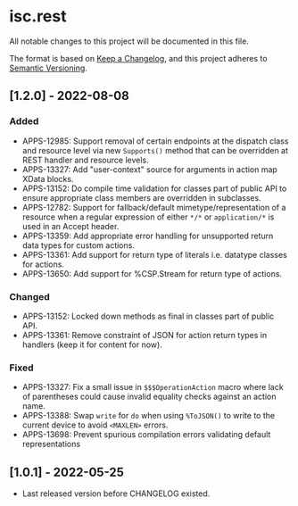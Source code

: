 # isc.rest

All notable changes to this project will be documented in this file.

The format is based on [Keep a Changelog](https://keepachangelog.com/en/1.0.0/),
and this project adheres to [Semantic Versioning](https://semver.org/spec/v2.0.0.html).

## [1.2.0] - 2022-08-08

### Added 
- APPS-12985: Support removal of certain endpoints at the dispatch class and resource level
via new `Supports()` method that can be overridden at REST handler and resource levels.
- APPS-13327: Add "user-context" source for arguments in action map XData blocks.
- APPS-13152: Do compile time validation for classes part of public API to ensure
appropriate class members are overridden in subclasses.
- APPS-12782: Support for fallback/default mimetype/representation of a resource when a 
regular expression of either `*/*` or `application/*` is used in an Accept header.
- APPS-13359: Add appropriate error handling for unsupported return data types for custom actions.
- APPS-13361: Add support for return type of literals i.e. datatype classes for actions.
- APPS-13650: Add support for %CSP.Stream for return type of actions.

### Changed
- APPS-13152: Locked down methods as final in classes part of public API.
- APPS-13361: Remove constraint of JSON for action return types in handlers (keep it for content for now).

### Fixed
- APPS-13327: Fix a small issue in `$$$OperationAction` macro where lack of 
parentheses could cause invalid equality checks against an action name.
- APPS-13388: Swap `write` for `do` when using `%ToJSON()` to write to the current 
device to avoid `<MAXLEN>` errors.
- APPS-13698: Prevent spurious compilation errors validating default representations

## [1.0.1] - 2022-05-25
- Last released version before CHANGELOG existed.

